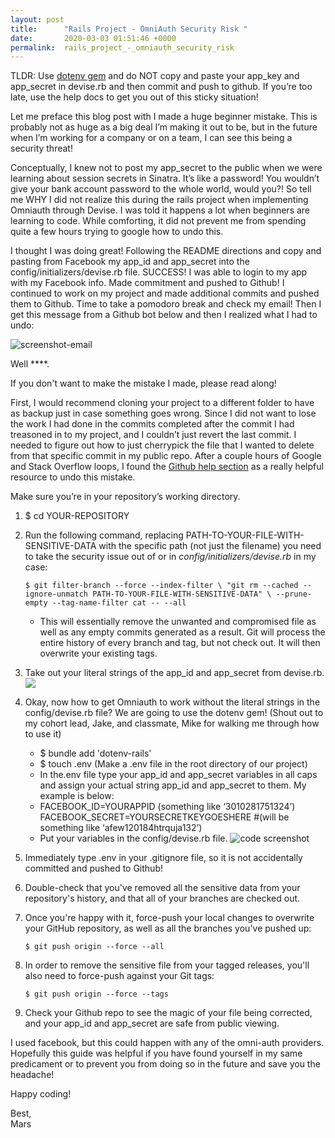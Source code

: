 ```yaml
---
layout: post
title:      "Rails Project - OmniAuth Security Risk "
date:       2020-03-03 01:51:46 +0000
permalink:  rails_project_-_omniauth_security_risk
---
```



TLDR: Use [dotenv gem](https://github.com/bkeepers/dotenv) and do NOT copy and paste your app_key and app_secret in devise.rb and then commit and push to github. If you’re too late, use the help docs to get you out of this sticky situation!

Let me preface this blog post with I made a huge beginner mistake. This is probably not as huge as a big deal I’m making it out to be, but in the future when I’m working for a company or on a team, I can see this being a security threat!

Conceptually, I knew not to post my app_secret to the public when we were learning about session secrets in Sinatra. It’s like a password! You wouldn’t give your bank account password to the whole world, would you?! So tell me WHY I did not realize this during the rails project when implementing Omniauth through Devise. I was told it happens a lot when beginners are learning to code. While comforting, it did not prevent me from spending quite a few hours trying to google how to undo this. 

I thought I was doing great! Following the README directions and copy and pasting from Facebook my app_id and app_secret into the config/initializers/devise.rb file. SUCCESS! I was able to login to my app with my Facebook info. Made commitment and pushed to Github! I continued to work on my project and made additional commits and pushed them to Github. Time to take a pomodoro break and check my email! Then I get this message from a Github bot below and then I realized what I had to undo:

![screenshot-email](https://i.imgur.com/EgSz79P.png)


Well \*\*\*\*.

If you don't want to make the mistake I made, please read along!

First, I would recommend cloning your project to a different folder to have as backup just in case something goes wrong. 
Since I did not want to lose the work I had done in the commits completed after the commit I had treasoned in to my project, and I couldn’t just revert the last commit. I needed to figure out how to just cherrypick the file that I wanted to delete from that specific commit in my public repo. After a couple hours of Google and Stack Overflow loops, I found the [Github help section](https://help.github.com/en/github/authenticating-to-github/removing-sensitive-data-from-a-repository ) as a really helpful resource to undo this mistake. 


Make sure you’re in your repository’s working directory.
1. $ cd YOUR-REPOSITORY
2. Run the following command, replacing PATH-TO-YOUR-FILE-WITH-SENSITIVE-DATA with the specific path (not just the filename) you need to take the security issue out of or in *config/initializers/devise.rb* in my case:
    
     ```$ git filter-branch --force --index-filter \ "git rm --cached --ignore-unmatch PATH-TO-YOUR-FILE-WITH-SENSITIVE-DATA" \ --prune-empty --tag-name-filter cat -- --all```
    * This will essentially remove the unwanted and compromised file as well as any empty commits generated as a result. Git will process the entire history of every branch and tag, but not check out. It will then overwrite your existing tags.
3. Take out your literal strings of the app_id and app_secret from devise.rb.
![](https://i.imgur.com/D4ALHdM.png)
4. Okay, now how to get Omniauth to work without the literal strings in the config/devise.rb file? 
We are going to use  the dotenv gem! (Shout out to my cohort lead, Jake, and classmate, Mike for walking me through how to use it)
    * $ bundle add 'dotenv-rails'
    * $ touch .env (Make a .env file in the root directory of our project)
    * In the.env file type your app_id and app_secret variables in all caps and assign your actual string app_id and app_secret to them. My example is below:
    * FACEBOOK_ID=YOURAPPID (something like ‘3010281751324’)
FACEBOOK_SECRET=YOURSECRETKEYGOESHERE #(will be something like ‘afew120184htrquja132’)
    * Put your variables in the config/devise.rb file.
    ![code screenshot](https://i.imgur.com/QpNqu9x.png)

5. Immediately type .env in your .gitignore file, so it is not accidentally committed and pushed to Github!
6. Double-check that you've removed all the sensitive data from your repository's history, and that all of your branches are checked out.
7. Once you're happy with it, force-push your local changes to overwrite your GitHub repository, as well as all the branches you've pushed up:
     
     ```$ git push origin --force --all```

8. In order to remove the sensitive file from your tagged releases, you'll also need to force-push against your Git tags:

    ```$ git push origin --force --tags```

9. Check your Github repo to see the magic of your file being corrected, and your app_id and app_secret are safe from public viewing.

I used facebook, but this could happen with any of the omni-auth providers.
Hopefully this guide was helpful if you have found yourself in my same predicament or to prevent you from doing so in the future and save you the headache!

Happy coding!

Best\,\
Mars



